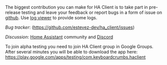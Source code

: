 The biggest contribution you can make for HA Client is to take part in pre-release testing and leave your feedback or report bugs in a form of issue on [github](https://github.com/estevez-dev/ha_client/issues). Use [log viewer](/dosc#log-viewer) to provide some logs.

*Bug tracker*: (https://github.com/estevez-dev/ha_client/issues)

*Discussion*: [Home Assistant](https://community.home-assistant.io/t/ha-client-native-android-client-for-home-assistant/69912) community and [Discord](https://discord.gg/NSaQEQ8)

To join alpha testing you need to join HA Client group in Google Groups. After several minutes you will be able to download the app here: https://play.google.com/apps/testing/com.keyboardcrumbs.haclient
